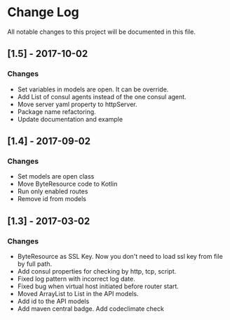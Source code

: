 # Change Log
All notable changes to this project will be documented in this file.

## [1.5] - 2017-10-02
### Changes
- Set variables in models are open. It can be override.
- Add List of consul agents instead of the one consul agent.
- Move server yaml property to httpServer.
- Package name refactoring.
- Update documentation and example

## [1.4] - 2017-09-02
### Changes
- Set models are open class
- Move ByteResource code to Kotlin
- Run only enabled routes
- Remove id from models

## [1.3] - 2017-03-02
### Changes
- ByteResource as SSL Key. Now you don't need to load ssl key from file by full path.
- Add consul properties for checking by http, tcp, script.
- Fixed log pattern with incorrect log date.
- Fixed bug when virtual host initiated before router start.
- Moved ArrayList to List in the API models.
- Add id to the API models
- Add maven central badge. Add codeclimate check
